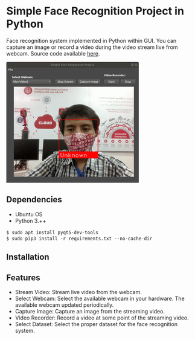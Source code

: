 # Simple Face Recognition Project in Python

Face recognition system implemented in Python within GUI. You can capture an image or record a video during the video stream live from webcam. Source code available [here](https://github.com/reshalfahsi/simple-face-recognition-project/tree/master/Python).

![alt text](resources/img/demo.gif)

## Dependencies

* Ubuntu OS
* Python 3.++

~~~
$ sudo apt install pyqt5-dev-tools
$ sudo pip3 install -r requirements.txt --no-cache-dir
~~~

## Installation

## Features

* Stream Video: Stream live video from the webcam.
* Select Webcam: Select the available webcam in your hardware. The available webcam updated periodically.
* Capture Image: Capture an image from the streaming video.
* Video Recorder: Record a video at some point of the streaming video.
* Select Dataset: Select the proper dataset for the face recognition system. 
